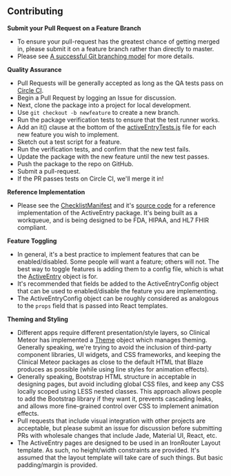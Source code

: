 ## Contributing

**Submit your Pull Request on a Feature Branch**

- To ensure your pull-request has the greatest chance of getting merged in, please submit it on a feature branch rather than directly to master.
- Please see [A successful Git branching model](http://nvie.com/posts/a-successful-git-branching-model/) for more details.

**Quality Assurance**
- Pull Requests will be generally accepted as long as the QA tests pass on [Circle CI](https://circleci.com/gh/clinical-meteor/clinical-active-entry).
- Begin a Pull Request by logging an Issue for discussion.
- Next, clone the package into a project for local development.
- Use ``git checkout -b newfeature`` to create a new branch.
- Run the package verification tests to ensure that the test runner works.
- Add an it() clause at the bottom of the [activeEntryTests.js](https://github.com/clinical-meteor/clinical-active-entry/blob/master/tests/gagarin/activeEntryTests.js) file for each new feature you wish to implement.
- Sketch out a test script for a feature.
- Run the verification tests, and confirm that the new test fails.
- Update the package with the new feature until the new test passes.
- Push the package to the repo on GitHub.
- Submit a pull-request.
- If the PR passes tests on Circle CI, we'll merge it in!

**Reference Implementation**
- Please see the [ChecklistManifest](http://checklist-manifesto.meteor.com/) and it's [source code](https://github.com/clinical-meteor/checklist-manifesto) for a reference implementation of the ActiveEntry package.  It's being built as a workqueue, and is being designed to be FDA, HIPAA, and HL7 FHIR compliant.

**Feature Toggling**
- In general, it's a best practice to implement features that can be enabled/disabled.  Some people will want a feature; others will not.  The best way to toggle features is adding them to a config file, which is what the [ActiveEntry](https://github.com/clinical-meteor/clinical-active-entry/blob/master/lib/ActiveEntry.js) object is for.
- It's recommended that fields be added to the ActiveEntryConfig object that can be used to enabled/disable the feature you are implementing.
- The ActiveEntryConfig object can be roughly considered as analogous to the ``props`` field that is passed into React templates.

**Theming and Styling**
- Different apps require different presentation/style layers, so Clinical Meteor has implemented a [Theme](https://github.com/clinical-meteor/clinical-theming/blob/master/objects/Theme.js) object which manages theming.  Generally speaking, we're trying to avoid the inclusion of third-party component libraries, UI widgets, and CSS frameworks, and keeping the Clinical Meteor packages as close to the default HTML that Blaze produces as possible (while using line styles for animation effects).
- Generally speaking, Bootstrap HTML structure in acceptable in designing pages, but avoid including global CSS files, and keep any CSS locally scoped using LESS nested classes.  This approach allows people to add the Bootstrap library if they want it, prevents cascading leaks, and allows more fine-grained control over CSS to implement animation effects.
- Pull requests that include visual integration with other projects are acceptable, but please submit an issue for discussion before submitting PRs with wholesale changes that include Jade, Material UI, React, etc.
- The ActiveEntry pages are designed to be used in an IronRouter Layout template.  As such, no height/width constraints are provided.  It's assumed that the layout template will take care of such things.  But basic padding/margin is provided.
